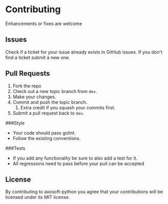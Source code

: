 # Contributing
Enhancements or fixes are welcome

## Issues
Check if a ticket for your issue already exists in GitHub issues. If you don't
find a ticket submit a new one.

## Pull Requests
1. Fork the repo
1. Check out a new topic branch from `dev`.
1. Make your changes.
1. Commit and push the topic branch.
    1. Extra credit if you squash your commits first.
1. Submit a pull request back to `dev`.

###Style
- Your code should pass golint.
- Follow the existing conventions.

###Tests
- If you add any functionality be sure to also add a test for it.
- All regressions need to pass before your pull can be accepted

## License
By contributing to axosoft-python you agree that your contributions will be
licensed under its MIT license.
